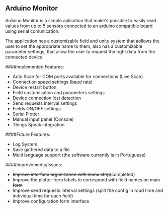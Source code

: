 ## Arduino Monitor
Arduino Monitor is a simple aplication that make's possible to easily read values from up to 5 sensors connected to an arduino compatible board
using serial comunication.

The application has a customizable field and unity system that aollows the user to set the appropriate name to them, also has a customizable
parameter settings, that allow the user to request the right data from the connected device.

####Implemented Features:

* Auto Scan for COM ports available for connections (Live Scan)
* Connection speed settings (baud rate)
* Device restart button
* Field customisation and parameters settings
* Device connection lost detection
* Send requests interval settings
* Fields ON/OFF settings
* Serial Plotter
* Manual input panel (Console)
* Things Speak integration

####Future Features:

* Log System
* Save gathered data to a file
* Multi language support (the software currently is in Portuguese)

####Improvements/Issues:

* ~~Improve interface organizarion with menu strip~~(completed)
* ~~Improve the plotter form labels to correspond with field names on main form~~
* Improve send requests interval settings (split the config in roud time and individual time for each field)
* Improve configuration form interface
